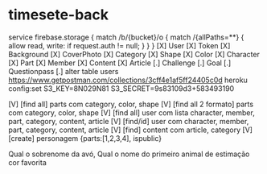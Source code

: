 # timesete-back

<!-- The core Firebase JS SDK is always required and must be listed first -->
<script src="https://www.gstatic.com/firebasejs/8.6.1/firebase-app.js"></script>

<!-- TODO: Add SDKs for Firebase products that you want to use
     https://firebase.google.com/docs/web/setup#available-libraries -->
<script src="https://www.gstatic.com/firebasejs/8.6.1/firebase-analytics.js"></script>

<script>
  // Your web app's Firebase configuration
  // For Firebase JS SDK v7.20.0 and later, measurementId is optional
  var firebaseConfig = {
    apiKey: "AIzaSyDMMRLFWltiU63LOOjwXAjNvTeJ8GALGqw",
    authDomain: "backend-timesete-mundo-diverso.firebaseapp.com",
    projectId: "backend-timesete-mundo-diverso",
    storageBucket: "backend-timesete-mundo-diverso.appspot.com",
    messagingSenderId: "829666527582",
    appId: "1:829666527582:web:ab9410bc0a052bb5f427cf",
    measurementId: "G-DQQR2YWZFG"
  };
  // Initialize Firebase
  firebase.initializeApp(firebaseConfig);
  firebase.analytics();
</script>
<!--  -->

service firebase.storage {
match /b/{bucket}/o {
match /{allPaths=\*\*} {
allow read, write: if request.auth != null;
}
}
}
[X] User
[X] Token
[X] Background
[X] CoverPhoto
[X] Category
[X] Shape
[X] Color
[X] Character
[X] Part
[X] Member
[X] Content
[X] Article
[.] Challenge
[.] Goal
[.] Questionpass
[.] alter table users
https://www.getpostman.com/collections/3cff4e1af5ff24405c0d
heroku config:set S3_KEY=8N029N81 S3_SECRET=9s83109d3+583493190

[V] [find all] parts com category, color, shape
[V] [find all 2 formato] parts com category, color, shape
[V] [find all] user com lista character, member, part, category, content, article
[V] [find/id] user com character, member, part, category, content, article
[V] [find] content com article, category
[V] [create] personagem {parts:[1,2,3,4], ispublic}

Qual o sobrenome da avó,
Qual o nome do primeiro animal de estimação
cor favorita
